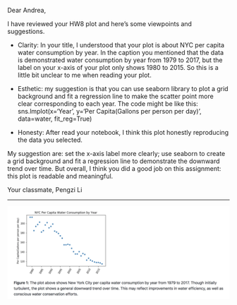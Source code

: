 Dear Andrea,

I have reviewed your HW8 plot and here’s some viewpoints and suggestions.

- Clarity: In your title, I understood that your plot is about NYC per capita water consumption by year. In the caption you mentioned that the data is demonstrated water consumption by year from 1979 to 2017, but the label on your x-axis of your plot only shows 1980 to 2015. So this is a little bit unclear to me when reading your plot. 

- Esthetic: my suggestion is that you can use seaborn library to plot a grid background and fit a regression line to make the scatter point more clear corresponding to each year. The code might be like this: sns.lmplot(x=‘Year’, y=‘Per Capita(Gallons per person per day)’, data=water, fit_reg=True)

- Honesty: After read your notebook, I think this plot honestly reproducing the data you selected.

My suggestion are: set the x-axis label more clearly; use seaborn to create a grid background and fit a regression line to demonstrate the downward trend over time. But overall, I think you did a good job on this assignment: this plot is readable and meaningful.

Your classmate, Pengzi Li

--------------------------------------------------------------------------------
![Alt text](https://github.com/estellaleee/PUI2018_pl1840/blob/master/HW9_pl1840/ah4412_plot.png)
